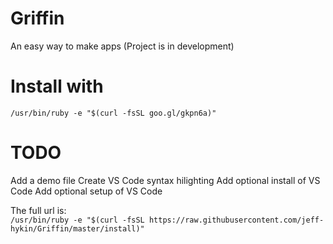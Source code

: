 # Griffin
An easy way to make apps (Project is in development)


# Install with
`/usr/bin/ruby -e "$(curl -fsSL goo.gl/gkpn6a)"`<br>


# TODO
Add a demo file
Create VS Code syntax hilighting
Add optional install of VS Code
Add optional setup of VS Code

The full url is: <br>
`/usr/bin/ruby -e "$(curl -fsSL https://raw.githubusercontent.com/jeff-hykin/Griffin/master/install)"`
